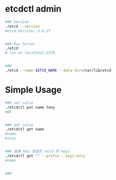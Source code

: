

# etcdctl admin

```bash
### Version
./etcd --version
#etcd Version: 3.4.27


### Run Server
./etcd
# run on localhost:2379


### 
./etcd --name $ETCD_NAME --data-dir=/var/lib/etcd
```


# Simple Usage

```bash
### set value
./etcdctl put name tony
#OK


### get value
./etcdctl get name
#name
#tony


### 查詢 k8s 存放於 etcd 的 keys
./etcdctl get "" --prefix --keys-only
#name


### 
```
